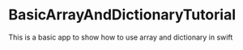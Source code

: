 # BasicArrayAndDictionaryTutorial
This is a basic app to show how to use array and dictionary in swift

